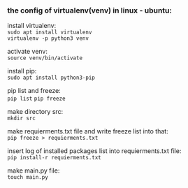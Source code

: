 ### the config of virtualenv(venv) in linux - ubuntu:

install virtualenv:<br />
`sudo apt install virtualenv`<br />
`virtualenv -p python3 venv`

activate venv:<br />
`source venv/bin/activate`

install pip: <br />
`sudo apt install python3-pip`

pip list and freeze: <br />
`pip list`
`pip freeze`

make directory src: <br />
`mkdir src`

make requierments.txt file and write freeze list into that: <br />
`pip freeze > requierments.txt`

insert log of installed packages list into requierments.txt file: <br />
`pip install-r requierments.txt`

make main.py file: <br />
`touch main.py`
